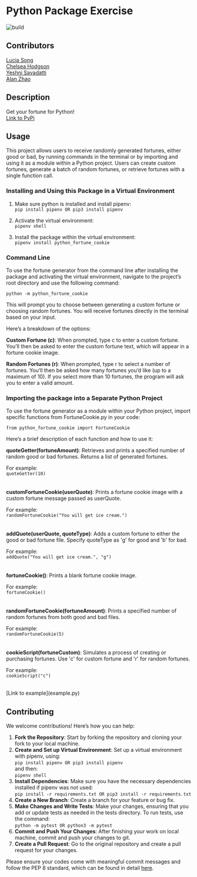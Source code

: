 # Python Package Exercise
![build](https://github.com/software-students-fall2024/3-python-package-scooby-gang/actions/workflows/build.yaml/badge.svg) <br>
## Contributors
[Lucia Song](https://github.com/lys7942) <br>
[Chelsea Hodgson](https://github.com/Chelsea-Hodgson) <br>
[Yeshni Savadatti](https://github.com/yeshnii) <br>
[Alan Zhao](https://github.com/Alan3562) <br>

## Description
Get your fortune for Python! <br>
[Link to PyPi](https://pypi.org/project/python-fortune-cookie/0.1.0/)

## Usage
This project allows users to receive randomly generated fortunes, either good or bad, by running commands in the terminal or by importing and using it as a module within a Python project. Users can create custom fortunes, generate a batch of random fortunes, or retrieve fortunes with a single function call.

### Installing and Using this Package in a Virtual Environment
1. Make sure python is installed and install pipenv: <br>
```pip install pipenv OR pip3 install pipenv``` <br>

2. Activate the virtual environment: <br>
```pipenv shell``` <br>

3. Install the package within the virtual environment: <br>
```pipenv install python_fortune_cookie``` <br>

### Command Line
To use the fortune generator from the command line after installing the package and activating the virtual environment, navigate to the project’s root directory and use the following command:

```python -m python_fortune_cookie```

This will prompt you to choose between generating a custom fortune or choosing random fortunes. You will receive fortunes directly in the terminal based on your input.

Here’s a breakdown of the options:

**Custom Fortune (c)**: When prompted, type c to enter a custom fortune. You’ll then be asked to enter the custom fortune text, which will appear in a fortune cookie image.

**Random Fortunes (r)**: When prompted, type r to select a number of fortunes. You’ll then be asked how many fortunes you’d like (up to a maximum of 10). If you select more than 10 fortunes, the program will ask you to enter a valid amount.

### Importing the package into a Separate Python Project
To use the fortune generator as a module within your Python project, import specific functions from FortuneCookie.py in your code:

```from python_fortune_cookie import FortuneCookie```

Here’s a brief description of each function and how to use it: <br>

**quoteGetter(fortuneAmount)**: Retrieves and prints a specified number of random good or bad fortunes. Returns a list of generated fortunes.<br>

For example: <br>
```quoteGetter(10)``` <br>
<br> <br>
**customFortuneCookie(userQuote)**: Prints a fortune cookie image with a custom fortune message passed as userQuote.<br>

For example: <br>
```randomFortuneCookie("You will get ice cream.")``` <br>
<br> <br>
**addQuote(userQuote, quoteType)**: Adds a custom fortune to either the good or bad fortune file. Specify quoteType as 'g' for good and 'b' for bad.<br>

For example: <br>
```addQuote("You will get ice cream.", "g")``` <br>
<br> <br>
**fortuneCookie()**: Prints a blank fortune cookie image.<br>

For example: <br>
```fortuneCookie()``` <br>
<br> <br>
**randomFortuneCookie(fortuneAmount)**: Prints a specified number of random fortunes from both good and bad files.<br>

For example: <br>
```randomFortuneCookie(5)``` <br>
<br><br>
**cookieScript(fortuneCustom)**: Simulates a process of creating or purchasing fortunes. Use 'c' for custom fortune and 'r' for random fortunes.<br>

For example: <br>
```cookieScript("c")``` <br>

<br>
[Link to example](example.py)

## Contributing
We welcome contributions! Here’s how you can help:
1. **Fork the Repository**: Start by forking the repository and cloning your fork to your local machine.
2. **Create and Set up Virtual Environment**: Set up a virtual environment with pipenv, using: <br>
```pip install pipenv OR pip3 install pipenv``` <br>
and then: <br>
```pipenv shell``` <br>
3. **Install Dependencies**: Make sure you have the necessary dependencies installed if pipenv was not used: <br>
```pip install -r requirements.txt OR pip3 install -r requirements.txt``` <br>
4. **Create a New Branch**: Create a branch for your feature or bug fix.
5. **Make Changes and Write Tests**: Make your changes, ensuring that you add or update tests as needed in the tests directory. To run tests, use the command: <br>
```python -m pytest OR python3 -m pytest``` <br>
6. **Commit and Push Your Changes**: After finishing your work on local machine, commit and push your changes to git.
7. **Create a Pull Request**: Go to the original repository and create a pull request for your changes.

Please ensure your codes come with meaningful commit messages and follow the PEP 8 standard, which can be found in detail [here](https://peps.python.org/pep-0008/).

